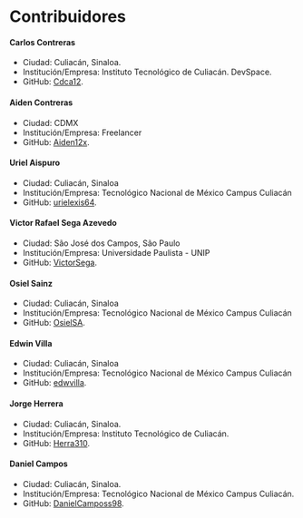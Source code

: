 # Contribuidores

#### Carlos Contreras

- Ciudad: Culiacán, Sinaloa.
- Institución/Empresa: Instituto Tecnológico de Culiacán. DevSpace.
- GitHub: [Cdca12](https://github.com/Cdca12).

#### Aiden Contreras

- Ciudad: CDMX
- Institución/Empresa: Freelancer
- GitHub: [Aiden12x](https://github.com/Aiden12x).

#### Uriel Aispuro

- Ciudad: Culiacán, Sinaloa
- Institución/Empresa: Tecnológico Nacional de México Campus Culiacán
- GitHub: [urielexis64](https://github.com/urielexis64).

#### Victor Rafael Sega Azevedo

- Ciudad: São José dos Campos, São Paulo
- Institución/Empresa: Universidade Paulista - UNIP
- GitHub: [VictorSega](https://github.com/VictorSega).

#### Osiel Sainz

- Ciudad: Culiacán, Sinaloa
- Institución/Empresa: Tecnológico Nacional de México Campus Culiacán
- GitHub: [OsielSA](https://github.com/OsielSA).

#### Edwin Villa

- Ciudad: Culiacán, Sinaloa
- Institución/Empresa: Tecnológico Nacional de México Campus Culiacán
- GitHub: [edwvilla](https://github.com/edwvilla).

#### Jorge Herrera

- Ciudad: Culiacán, Sinaloa.
- Institución/Empresa: Instituto Tecnológico de Culiacán.
- GitHub: [Herra310](https://github.com/Herra310).

#### Daniel Campos

- Ciudad: Culiacán, Sinaloa.
- Institución/Empresa: Tecnológico Nacional de México Campus Culiacán.
- GitHub: [DanielCamposs98](https://github.com/DanielCamposs98).
